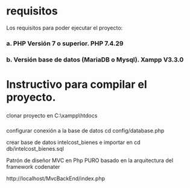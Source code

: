 # requisitos
Los requisitos para poder ejecutar el proyecto:
### a. PHP Versión 7 o superior. PHP 7.4.29
### b. Versión base de datos (MariaDB o Mysql). Xampp V3.3.0
# Instructivo para compilar el proyecto.

###
clonar proyecto en C:\xampp\htdocs

###
configurar conexión a la base de datos
cd config/database.php

crear base de datos intelcost_bienes e importar en cd db/intelcost_bienes.sql

Patrón de diseñor MVC en Php PURO basado en la arquitectura del framework codenater

http://localhost/MvcBackEnd/index.php
